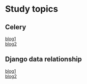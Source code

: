 # Study topics

## Celery

[blog1](https://fernandofreitasalves.com/tarefas-assincronas-com-django-e-celery/)  
[blog2](https://medium.com/luizalabs/executando-processos-em-background-com-django-e-celery-5ade867e1bf3)  

## Django data relationship

[blog1](https://www.treinaweb.com.br/blog/relacionamento-1-1-1-n-e-n-n-com-django/)  
[blog2](https://www.gilenofilho.com.br/como-funciona-o-orm-do-django/)